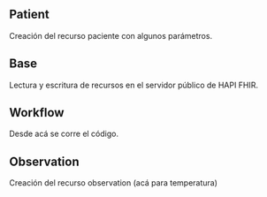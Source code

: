 ## Patient
Creación del recurso paciente con algunos parámetros. 

## Base 
Lectura y escritura de recursos en el servidor público de HAPI FHIR. 

## Workflow
Desde acá se corre el código. 

## Observation
Creación del recurso observation (acá para temperatura)